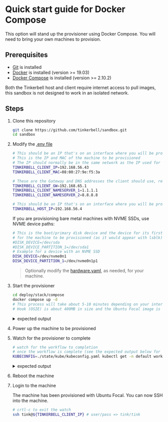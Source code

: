 # Quick start guide for Docker Compose

This option will stand up the provisioner using Docker Compose.
You will need to bring your own machines to provision.

## Prerequisites

- [Git](https://git-scm.com/book/en/v2/Getting-Started-Installing-Git) is installed
- [Docker](https://docs.docker.com/get-docker/) is installed (version >= 19.03)
- [Docker Compose](https://docs.docker.com/compose/install/) is installed (version >= 2.10.2)

Both the Tinkerbell host and client require internet access to pull images, this sandbox is not designed to work in an isolated network. 

## Steps

1. Clone this repository

   ```bash
   git clone https://github.com/tinkerbell/sandbox.git
   cd sandbox
   ```

2. Modify the [.env file](https://github.com/tinkerbell/sandbox/blob/47cfd6d0a0b659f1e364a78a4e63e08cdf168ca8/deploy/stack/compose/.env)

   ```bash
   # This should be an IP that's on an interface where you will be provisioning machines
   # This is the IP and MAC of the machine to be provisioned
   # The IP should normally be in the same network as the IP used for the provisioner
   TINKERBELL_CLIENT_IP=192.168.56.43
   TINKERBELL_CLIENT_MAC=08:00:27:9e:f5:3a

   # These are the Gateway and DNS addresses the client should use, required for tink-worker to pull action images
   TINKERBELL_CLIENT_GW=192.168.65.1
   TINKERBELL_CLIENT_NAMESERVER_1=1.1.1.1
   TINKERBELL_CLIENT_NAMESERVER_2=8.8.8.8

   # This should be an IP that's on an interface where you will be provisioning machines
   TINKERBELL_HOST_IP=192.168.56.4
   ```

   If you are provisioning bare metal machines with NVME SSDs, use NVME device paths:

   ```bash
   # This is the boot/primary disk device and the device for its first partition 
   # for the machine to be provisioned (as it would appear with lsblk)
   #DISK_DEVICE=/dev/sda
   #DISK_DEVICE_PARTITION_1=/dev/sda1
   # Example for a device with an NVME SSD
   DISK_DEVICE=/dev/nvme0n1
   DISK_DEVICE_PARTITION_1=/dev/nvme0n1p1
   ```

   > Optionally modify the [hardware.yaml](../../deploy/stack/compose/manifests/hardware.yaml), as needed, for your machine.

3. Start the provisioner

   ```bash
   cd deploy/stack/compose
   docker compose up -d
   # This process will take about 5-10 minutes depending on your internet connection.
   # Hook (OSIE) is about 400MB in size and the Ubuntu Focal image is about 500MB
   ```

   <details>
   <summary>expected output</summary>

   ```bash
   [+] Running 15/15
   ⠿ Network compose_default                              Created             0.0s
   ⠿ Volume "compose_k3s-server"                          Created             0.0s
   ⠿ Container compose-fetch-and-convert-ubuntu-img-1     Exited              2.9s
   ⠿ Container compose-fetch-osie-1                       Exited              1.7s
   ⠿ Container compose-manifest-update-1                  Started             1.2s
   ⠿ Container compose-k3s-1                              Healthy            99.7s
   ⠿ Container compose-web-assets-server-1                Started             3.1s
   ⠿ Container compose-tink-crds-apply-1                  Exited            128.0s
   ⠿ Container compose-rufio-crds-apply-1                 Exited            127.5s
   ⠿ Container compose-tink-controller-1                  Started           128.5s
   ⠿ Container compose-boots-1                            Started           128.0s
   ⠿ Container compose-tink-server-1                      Started           128.8s
   ⠿ Container compose-hegel-1                            Started           128.9s
   ⠿ Container compose-manifest-apply-1                   Started           128.9s
   ⠿ Container compose-rufio-1                            Started           127.7s
   ```

   </details>

4. Power up the machine to be provisioned

5. Watch for the provisioner to complete

   ```bash
   # watch for the workflow to completion
   # once the workflow is complete (see the expected output below for completion), move on to the next step
   KUBECONFIG=./state/kube/kubeconfig.yaml kubectl get -n default workflow sandbox-workflow --watch
   ```

   <details>
   <summary>expected output</summary>

   ```bash
   NAME               TEMPLATE       STATE
   sandbox-workflow   ubuntu-focal   STATE_PENDING
   sandbox-workflow   ubuntu-focal   STATE_RUNNING
   sandbox-workflow   ubuntu-focal   STATE_RUNNING
   sandbox-workflow   ubuntu-focal   STATE_RUNNING
   sandbox-workflow   ubuntu-focal   STATE_RUNNING
   sandbox-workflow   ubuntu-focal   STATE_RUNNING
   sandbox-workflow   ubuntu-focal   STATE_RUNNING
   sandbox-workflow   ubuntu-focal   STATE_RUNNING
   sandbox-workflow   ubuntu-focal   STATE_RUNNING
   sandbox-workflow   ubuntu-focal   STATE_RUNNING
   sandbox-workflow   ubuntu-focal   STATE_RUNNING
   sandbox-workflow   ubuntu-focal   STATE_RUNNING
   sandbox-workflow   ubuntu-focal   STATE_RUNNING
   sandbox-workflow   ubuntu-focal   STATE_RUNNING
   sandbox-workflow   ubuntu-focal   STATE_SUCCESS
   ```

   </details>

6. Reboot the machine

7. Login to the machine

   The machine has been provisioned with Ubuntu Focal.
   You can now SSH into the machine.

   ```bash
   # crtl-c to exit the watch
   ssh tink@${TINKERBELL_CLIENT_IP} # user/pass => tink/tink
   ```
